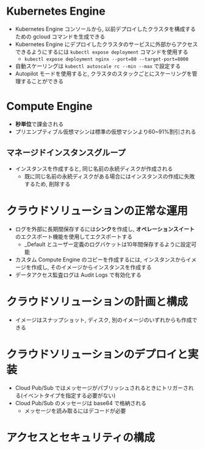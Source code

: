 # Kubernetes Engine
- Kubernetes Engine コンソールから, 以前デプロイしたクラスタを構成するための gcloud コマンドを生成できる
- Kubernetes Engine にデプロイしたクラスタのサービスに外部からアクセスできるようにするには `kubectl expose deployment` コマンドを使用する
    - `kubectl expose deployment nginx --port=80 --target-port=8000`
- 自動スケーリングは `kubectl autoscale rc --min --max` で設定する 
- Autopilot モードを使用すると, クラスタのスタックごとにスケーリングを管理することができる


# Compute Engine
- **秒単位**で課金される
- プリエンプティブル仮想マシンは標準の仮想マシンより60~91%割引される

## マネージドインスタンスグループ
- インスタンスを作成すると, 同じ名前の永続ディスクが作成される
    - 既に同じ名前の永続ディスクがある場合にはインスタンスの作成に失敗するため, 削除する


# クラウドソリューションの正常な運用
- ログを外部に長期間保存するには**シンク**を作成し, **オペレーションスイート**のエクスポート機能を使用してエクスポートする
    - _Default とユーザー定義のログバケットは10年間保存するように設定可能 
- カスタム Compute Engine のコピーを作成するには, インスタンスからイメージを作成し, そのイメージからインスタンスを作成する
- データアクセス監査ログは Audit Logs で有効化する


# クラウドソリューションの計画と構成
- イメージはスナップショット, ディスク, 別のイメージのいずれからも作成できる


# クラウドソリューションのデプロイと実装
- Cloud Pub/Sub ではメッセージがパブリッシュされるときにトリガーされる(イベントタイプを指定する必要がない)
- Cloud Pub/Sub のメッセージは base64 で格納される
    - メッセージを読み取るにはデコードが必要


# アクセスとセキュリティの構成
